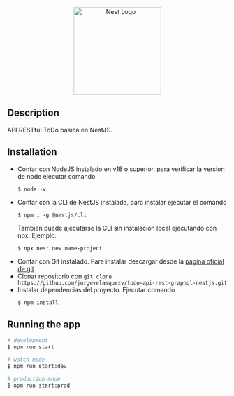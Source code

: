 <p align="center">
  <a href="http://nestjs.com/" target="blank"><img src="https://nestjs.com/img/logo-small.svg" width="200" alt="Nest Logo" /></a>
</p>

## Description
API RESTful ToDo basica en NestJS. 


## Installation
* Contar con NodeJS instalado en v18 o superior, para verificar la version de node ejecutar comando 
  ```
  $ node -v
  ```
* Contar con la CLI de NestJS instalada, para instalar ejecutar el comando 
  ```
  $ npm i -g @nestjs/cli
  ``` 
  Tambien puede ajecutarse la CLI sin instalación local ejecutando con npx. Ejemplo: 
  ```
  $ npx nest new name-project
  ```
* Contar con Git instalado. Para instalar descargar desde la [pagina oficial de git](https://git-scm.com/downloads)
* Clonar repositorio con ````git clone https://github.com/jorgevelasquezv/todo-api-rest-graphql-nestjs.git````
* Instalar dependencias del proyecto. Ejecutar comando 
  ```bash
  $ npm install
  ```

## Running the app

```bash
# development
$ npm run start

# watch mode
$ npm run start:dev

# production mode
$ npm run start:prod
```